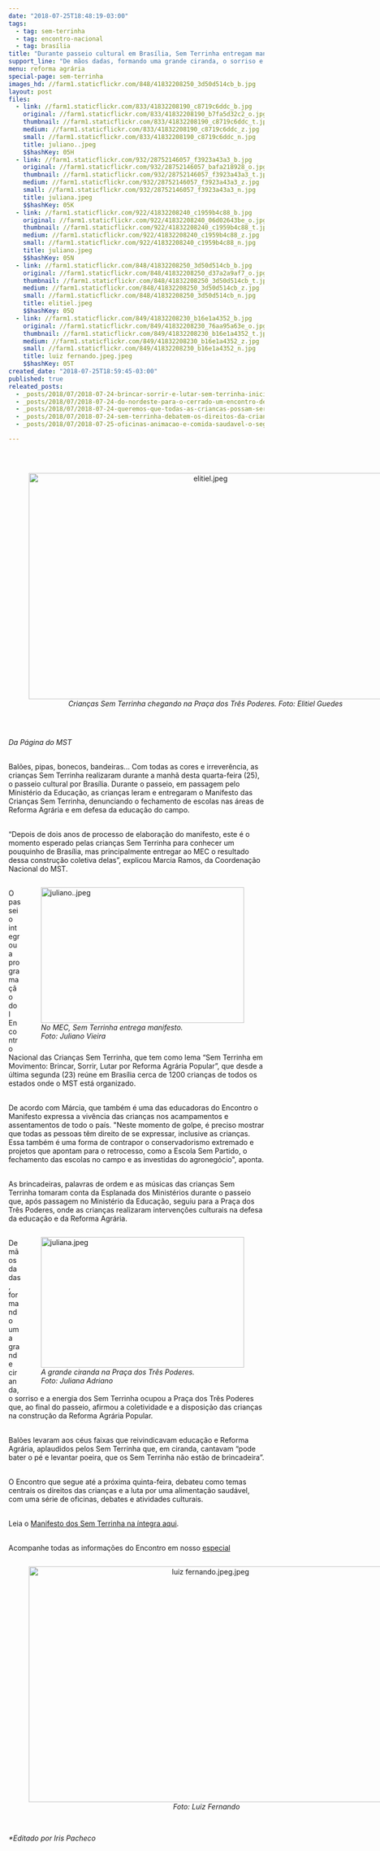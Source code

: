 ```yaml
---
date: "2018-07-25T18:48:19-03:00"
tags:
  - tag: sem-terrinha
  - tag: encontro-nacional
  - tag: brasília
title: "Durante passeio cultural em Brasília, Sem Terrinha entregam manifesto no MEC"
support_line: "De mãos dadas, formando uma grande ciranda, o sorriso e a energia dos Sem Terrinha ocupou a Praça dos Três Poderes"
menu: reforma agrária
special-page: sem-terrinha
images_hd: //farm1.staticflickr.com/848/41832208250_3d50d514cb_b.jpg
layout: post
files:
  - link: //farm1.staticflickr.com/833/41832208190_c8719c6ddc_b.jpg
    original: //farm1.staticflickr.com/833/41832208190_b7fa5d32c2_o.jpg
    thumbnail: //farm1.staticflickr.com/833/41832208190_c8719c6ddc_t.jpg
    medium: //farm1.staticflickr.com/833/41832208190_c8719c6ddc_z.jpg
    small: //farm1.staticflickr.com/833/41832208190_c8719c6ddc_n.jpg
    title: juliano..jpeg
    $$hashKey: 05H
  - link: //farm1.staticflickr.com/932/28752146057_f3923a43a3_b.jpg
    original: //farm1.staticflickr.com/932/28752146057_bafa218928_o.jpg
    thumbnail: //farm1.staticflickr.com/932/28752146057_f3923a43a3_t.jpg
    medium: //farm1.staticflickr.com/932/28752146057_f3923a43a3_z.jpg
    small: //farm1.staticflickr.com/932/28752146057_f3923a43a3_n.jpg
    title: juliana.jpeg
    $$hashKey: 05K
  - link: //farm1.staticflickr.com/922/41832208240_c1959b4c88_b.jpg
    original: //farm1.staticflickr.com/922/41832208240_06d02643be_o.jpg
    thumbnail: //farm1.staticflickr.com/922/41832208240_c1959b4c88_t.jpg
    medium: //farm1.staticflickr.com/922/41832208240_c1959b4c88_z.jpg
    small: //farm1.staticflickr.com/922/41832208240_c1959b4c88_n.jpg
    title: juliano.jpeg
    $$hashKey: 05N
  - link: //farm1.staticflickr.com/848/41832208250_3d50d514cb_b.jpg
    original: //farm1.staticflickr.com/848/41832208250_d37a2a9af7_o.jpg
    thumbnail: //farm1.staticflickr.com/848/41832208250_3d50d514cb_t.jpg
    medium: //farm1.staticflickr.com/848/41832208250_3d50d514cb_z.jpg
    small: //farm1.staticflickr.com/848/41832208250_3d50d514cb_n.jpg
    title: elitiel.jpeg
    $$hashKey: 05Q
  - link: //farm1.staticflickr.com/849/41832208230_b16e1a4352_b.jpg
    original: //farm1.staticflickr.com/849/41832208230_76aa95a63e_o.jpg
    thumbnail: //farm1.staticflickr.com/849/41832208230_b16e1a4352_t.jpg
    medium: //farm1.staticflickr.com/849/41832208230_b16e1a4352_z.jpg
    small: //farm1.staticflickr.com/849/41832208230_b16e1a4352_n.jpg
    title: luiz fernando.jpeg.jpeg
    $$hashKey: 05T
created_date: "2018-07-25T18:59:45-03:00"
published: true
releated_posts:
  - _posts/2018/07/2018-07-24-brincar-sorrir-e-lutar-sem-terrinha-iniciam-encontro-nacional-em-brasilia.md
  - _posts/2018/07/2018-07-24-do-nordeste-para-o-cerrado-um-encontro-de-descobertas.md
  - _posts/2018/07/2018-07-24-queremos-que-todas-as-criancas-possam-ser-felizes-e-livres-afirma-manifesto-das-criancas-sem-terrinha.md
  - _posts/2018/07/2018-07-24-sem-terrinha-debatem-os-direitos-da-crianca.md
  - _posts/2018/07/2018-07-25-oficinas-animacao-e-comida-saudavel-o-segundo-dia-do-encontro-sem-terrinha.md

---
```

<p>&nbsp;</p>

<div style="text-align:center">
<figure class="image" style="display:inline-block"><img alt="elitiel.jpeg" height="445" src="//farm1.staticflickr.com/848/41832208250_3d50d514cb_b.jpg" width="700" />
<figcaption><em>Crian&ccedil;as Sem Terrinha chegando na Pra&ccedil;a dos Tr&ecirc;s Poderes. Foto: Elitiel Guedes&nbsp;</em></figcaption>
</figure>
</div>

<p>&nbsp;</p>

<p><em>Da P&aacute;gina do MST</em></p>

<p><br />
Bal&otilde;es, pipas, bonecos, bandeiras... Com todas as cores e irrever&ecirc;ncia, as crian&ccedil;as Sem Terrinha realizaram durante a manh&atilde; desta quarta-feira (25), o passeio cultural por Bras&iacute;lia. Durante o passeio, em passagem pelo Minist&eacute;rio da Educa&ccedil;&atilde;o, as crian&ccedil;as leram e entregaram o Manifesto das Crian&ccedil;as Sem Terrinha, denunciando o fechamento de escolas nas &aacute;reas de Reforma Agr&aacute;ria e em defesa da educa&ccedil;&atilde;o do campo.</p>

<p><br />
&ldquo;Depois de dois anos de processo de elabora&ccedil;&atilde;o do manifesto, este &eacute; o momento esperado pelas crian&ccedil;as Sem Terrinha para conhecer um pouquinho de Bras&iacute;lia, mas principalmente entregar ao MEC o resultado dessa constru&ccedil;&atilde;o coletiva delas&rdquo;, explicou Marcia Ramos, da Coordena&ccedil;&atilde;o Nacional do MST.</p>

<figure class="image" style="float:right"><img alt="juliano..jpeg" height="267" src="//farm1.staticflickr.com/833/41832208190_c8719c6ddc_b.jpg" width="400" />
<figcaption><em>No MEC, Sem Terrinha entrega manifesto.<br />
Foto: Juliano Vieira</em></figcaption>
</figure>

<p><br />
O passeio integrou a programa&ccedil;&atilde;o do I Encontro Nacional das Crian&ccedil;as Sem Terrinha, que tem como lema &ldquo;Sem Terrinha em Movimento: Brincar, Sorrir, Lutar por Reforma Agr&aacute;ria Popular&rdquo;, que desde a &uacute;ltima segunda (23) re&uacute;ne em Bras&iacute;lia cerca de 1200 crian&ccedil;as de todos os estados onde o MST est&aacute; organizado.</p>

<p><br />
De acordo com M&aacute;rcia, que tamb&eacute;m &eacute; uma das educadoras do Encontro o Manifesto expressa a viv&ecirc;ncia das crian&ccedil;as nos acampamentos e assentamentos de todo o pa&iacute;s. &quot;Neste momento de golpe, &eacute; preciso mostrar que todas as pessoas t&ecirc;m direito de se expressar, inclusive as crian&ccedil;as. Essa tamb&eacute;m &eacute; uma forma de contrapor o conservadorismo extremado e projetos que apontam para o retrocesso, como a Escola Sem Partido, o fechamento das escolas no campo e as investidas do agroneg&oacute;cio&quot;, aponta.</p>

<p><br />
As brincadeiras, palavras de ordem e as m&uacute;sicas das crian&ccedil;as Sem Terrinha tomaram conta da Esplanada dos Minist&eacute;rios durante o passeio que, ap&oacute;s passagem no Minist&eacute;rio da Educa&ccedil;&atilde;o, seguiu para a Pra&ccedil;a dos Tr&ecirc;s Poderes, onde as crian&ccedil;as realizaram interven&ccedil;&otilde;es culturais na defesa da educa&ccedil;&atilde;o e da Reforma Agr&aacute;ria.</p>

<figure class="image" style="float:right"><img alt="juliana.jpeg" height="257" src="//farm1.staticflickr.com/932/28752146057_f3923a43a3_b.jpg" width="400" />
<figcaption><em>A grande ciranda na Pra&ccedil;a dos Tr&ecirc;s Poderes.&nbsp;<br />
Foto: Juliana Adriano</em></figcaption>
</figure>

<p><br />
De m&atilde;os dadas, formando uma grande ciranda, o sorriso e a energia dos Sem Terrinha ocupou a Pra&ccedil;a dos Tr&ecirc;s Poderes que, ao final do passeio, afirmou a coletividade e a disposi&ccedil;&atilde;o das crian&ccedil;as na constru&ccedil;&atilde;o da Reforma Agr&aacute;ria Popular.</p>

<p><br />
Bal&otilde;es levaram aos c&eacute;us faixas que reivindicavam educa&ccedil;&atilde;o e Reforma Agr&aacute;ria, aplaudidos pelos Sem Terrinha que, em ciranda, cantavam &ldquo;pode bater o p&eacute; e levantar poeira, que os Sem Terrinha n&atilde;o est&atilde;o de brincadeira&rdquo;.</p>

<p><br />
O Encontro que segue at&eacute; a pr&oacute;xima quinta-feira, debateu como temas centrais os direitos das crian&ccedil;as e a luta por uma alimenta&ccedil;&atilde;o saud&aacute;vel, com uma s&eacute;rie de oficinas, debates e atividades culturais.</p>

<p><br />
Leia o <a href="http://www.mst.org.br/2018/07/24/queremos-que-todas-as-criancas-possam-ser-felizes-e-livres-afirma-manifesto-das-criancas-sem-terrinha.html">Manifesto dos Sem Terrinha na &iacute;ntegra aqui</a>.</p>

<p><br />
Acompanhe todas as informa&ccedil;&otilde;es do Encontro em nosso <a href="http://www.mst.org.br/sem-terrinha/">especial</a></p>

<div style="text-align:center">
<figure class="image" style="display:inline-block"><img alt="luiz fernando.jpeg.jpeg" height="464" src="//farm1.staticflickr.com/849/41832208230_b16e1a4352_b.jpg" width="700" />
<figcaption><em>Foto: Luiz Fernando</em></figcaption>
</figure>
</div>

<p><br />
<em>*Editado por Iris Pacheco</em></p>
